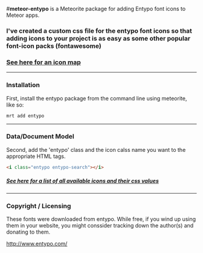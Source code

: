 #**meteor-entypo** is a Meteorite package for adding Entypo font icons to Meteor apps. 

### I've created a custom css file for the entypo font icons so that adding icons to your project is as easy as some other popular font-icon packs (fontawesome)
### [See here for an icon map](http://dsyko.github.io/meteor-entypo/)

------------------------
### Installation

First, install the entypo package from the command line using meteorite, like so:

````
mrt add entypo
````

------------------------
### Data/Document Model

Second, add the 'entypo' class and the icon calss name you want to the appropriate HTML tags.

````html
<i class="entypo entypo-search"></i>
````
##### [See here for a list of all available icons and their css values](http://dsyko.github.io/meteor-entypo/)


------------------------
### Copyright / Licensing

These fonts were downloaded from entypo.  While free, if you wind up using them in your website, you might conssider tracking down the author(s) and donating to them.

http://www.entypo.com/

